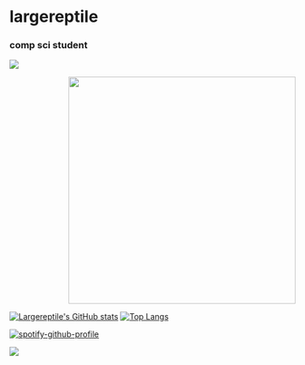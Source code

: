 # largereptile

### comp sci student

![](https://komarev.com/ghpvc/?username=largereptile&style=flat-square&color=blue)
<div align="right">
<img height="400" width="400" src="https://avatars.githubusercontent.com/u/22501149?v=4"/>
</div>

[![Largereptile's GitHub stats](https://github-readme-stats.vercel.app/api?username=largereptile&theme=synthwave&&show_icons=true)](https://github.com/anuraghazra/github-readme-stats)
[![Top Langs](https://github-readme-stats.vercel.app/api/top-langs/?username=largereptile&?&hide=jupyter%20notebook&theme=synthwave)](https://github.com/anuraghazra/github-readme-stats)  


[![spotify-github-profile](https://spotify-github-profile.vercel.app/api/view?uid=8574zcgnmz5jsmfpsk0wzmk53&cover_image=true&theme=novatorem)](https://github.com/kittinan/spotify-github-profile)


![](https://hit.yhype.me/github/profile?user_id=22501149)
